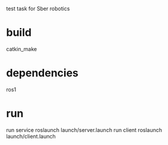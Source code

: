 test task for Sber robotics
# build
catkin_make
# dependencies
ros1
# run
run service roslaunch launch/server.launch
run client  roslaunch launch/client.launch
